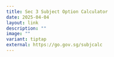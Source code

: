 ```yaml
---
title: Sec 3 Subject Option Calculator
date: 2025-04-04
layout: link
description: ""
image: ""
variant: tiptap
external: https://go.gov.sg/subjcalc
---
```

